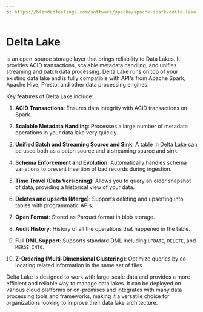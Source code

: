 ```yaml
---
b: https://blendedfeelings.com/software/apache/apache-spark/delta-lake.md
---
```


# Delta Lake 
is an open-source storage layer that brings reliability to Data Lakes. It provides ACID transactions, scalable metadata handling, and unifies streaming and batch data processing. Delta Lake runs on top of your existing data lake and is fully compatible with API's from Apache Spark, Apache Hive, Presto, and other data processing engines.

Key features of Delta Lake include:

1. **ACID Transactions**: Ensures data integrity with ACID transactions on Spark.

2. **Scalable Metadata Handling**: Processes a large number of metadata operations in your data lake very quickly.

3. **Unified Batch and Streaming Source and Sink**: A table in Delta Lake can be used both as a batch source and a streaming source and sink.

4. **Schema Enforcement and Evolution**: Automatically handles schema variations to prevent insertion of bad records during ingestion.

5. **Time Travel (Data Versioning)**: Allows you to query an older snapshot of data, providing a historical view of your data.

6. **Deletes and upserts (Merge)**: Supports deleting and upserting into tables with programmatic APIs.

7. **Open Format**: Stored as Parquet format in blob storage.

8. **Audit History**: History of all the operations that happened in the table.

9. **Full DML Support**: Supports standard DML including `UPDATE`, `DELETE`, and `MERGE INTO`.

10. **Z-Ordering (Multi-Dimensional Clustering)**: Optimize queries by co-locating related information in the same set of files.

Delta Lake is designed to work with large-scale data and provides a more efficient and reliable way to manage data lakes. It can be deployed on various cloud platforms or on-premises and integrates with many data processing tools and frameworks, making it a versatile choice for organizations looking to improve their data lake architecture.